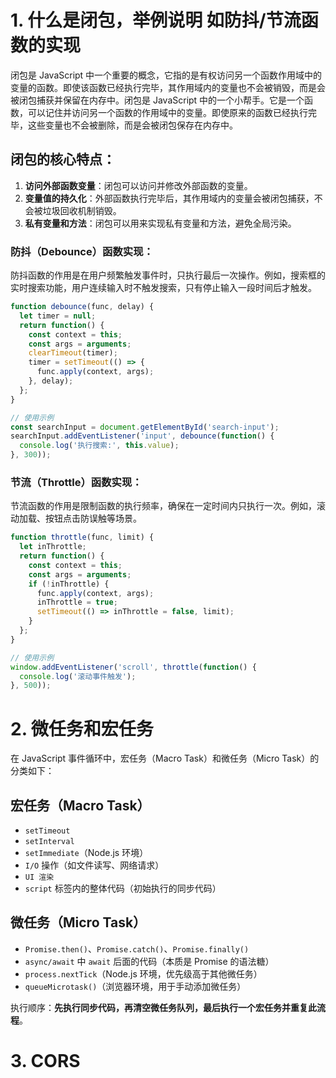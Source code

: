 # 1. 什么是闭包，举例说明 如防抖/节流函数的实现
闭包是 JavaScript 中一个重要的概念，它指的是有权访问另一个函数作用域中的变量的函数。即使该函数已经执行完毕，其作用域内的变量也不会被销毁，而是会被闭包捕获并保留在内存中。闭包是 JavaScript 中的一个小帮手。它是一个函数，可以记住并访问另一个函数的作用域中的变量。即使原来的函数已经执行完毕，这些变量也不会被删除，而是会被闭包保存在内存中。

## 闭包的核心特点：

1. **访问外部函数变量**：闭包可以访问并修改外部函数的变量。
2. **变量值的持久化**：外部函数执行完毕后，其作用域内的变量会被闭包捕获，不会被垃圾回收机制销毁。
3. **私有变量和方法**：闭包可以用来实现私有变量和方法，避免全局污染。

### 防抖（Debounce）函数实现：
防抖函数的作用是在用户频繁触发事件时，只执行最后一次操作。例如，搜索框的实时搜索功能，用户连续输入时不触发搜索，只有停止输入一段时间后才触发。
```javascript
function debounce(func, delay) {
  let timer = null;
  return function() {
    const context = this;
    const args = arguments;
    clearTimeout(timer);
    timer = setTimeout(() => {
      func.apply(context, args);
    }, delay);
  };
}

// 使用示例
const searchInput = document.getElementById('search-input');
searchInput.addEventListener('input', debounce(function() {
  console.log('执行搜索:', this.value);
}, 300));
```

### 节流（Throttle）函数实现：
节流函数的作用是限制函数的执行频率，确保在一定时间内只执行一次。例如，滚动加载、按钮点击防误触等场景。

```javascript
function throttle(func, limit) {
  let inThrottle;
  return function() {
    const context = this;
    const args = arguments;
    if (!inThrottle) {
      func.apply(context, args);
      inThrottle = true;
      setTimeout(() => inThrottle = false, limit);
    }
  };
}

// 使用示例
window.addEventListener('scroll', throttle(function() {
  console.log('滚动事件触发');
}, 500));
```

# 2. 微任务和宏任务
在 JavaScript 事件循环中，宏任务（Macro Task）和微任务（Micro Task）的分类如下：
## 宏任务（Macro Task）
- `setTimeout`
- `setInterval`
- `setImmediate`（Node.js 环境）
- `I/O` 操作（如文件读写、网络请求）
- `UI 渲染`
- `script` 标签内的整体代码（初始执行的同步代码）

## 微任务（Micro Task）
- `Promise.then()`、`Promise.catch()`、`Promise.finally()`
- `async/await` 中 `await` 后面的代码（本质是 Promise 的语法糖）
- `process.nextTick`（Node.js 环境，优先级高于其他微任务）
- `queueMicrotask()`（浏览器环境，用于手动添加微任务）

执行顺序：**先执行同步代码，再清空微任务队列，最后执行一个宏任务并重复此流程**。

# 3. CORS
